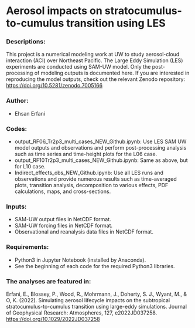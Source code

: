 # Aerosol impacts on stratocumulus-to-cumulus transition using LES

### Descriptions:
This project is a numerical modeling work at UW to study aerosol-cloud interaction (ACI) over Northeast Pacific. The Large Eddy Simulation (LES) experiments are conducted using SAM-UW model. Only the post-processing of modeling outputs is documented here. If you are interested in reproducing the model outputs, check out the relevant Zenodo repository:
https://doi.org/10.5281/zenodo.7005166

### Author:
- Ehsan Erfani

### Codes:
- output_RF06_Tr2p3_multi_cases_NEW_Github.ipynb: Use LES SAM UW model outputs and observations and perform post-processing analysis such as time series and time-height plots for the L06 case.
- output_RF10Tr2p3_multi_cases_NEW_Github.ipynb: Same as above, but for L10 case.
- Indirect_effects_obs_NEW_Github.ipynb: Use all LES runs and observations and provide numerous results such as time-averaged plots, transition analysis, decomposition to various effects, PDF calculations, maps, and cross-sections.

### Inputs:
- SAM-UW output files in NetCDF format.
- SAM-UW forcing files in NetCDF format.
- Observational and reanalysis data files in NetCDF format.

### Requirements:
- Python3 in Jupyter Notebook (installed by Anaconda).
- See the beginning of each code for the required Python3 libraries.

### The analyses are featured in:
Erfani, E., Blossey, P., Wood, R., Mohrmann, J., Doherty, S. J., Wyant, M., & O, K. (2022). Simulating aerosol lifecycle impacts on the subtropical stratocumulus-to-cumulus transition using large-eddy simulations. Journal of Geophysical Research: Atmospheres, 127, e2022JD037258. https://doi.org/10.1029/2022JD037258
